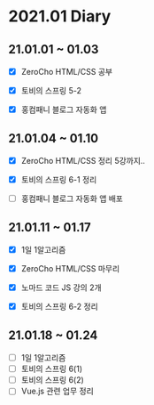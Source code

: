 2021.01 Diary
=================

## 21.01.01 ~ 01.03

- [x] ZeroCho HTML/CSS 공부
- [x] 토비의 스프링 5-2
- [x] 홍컴패니 블로그 자동화 앱


## 21.01.04 ~ 01.10

- [x] ZeroCho HTML/CSS 정리 5강까지..
- [x] 토비의 스프링 6-1 정리
- [ ] 홍컴패니 블로그 자동화 앱 배포


## 21.01.11 ~ 01.17

- [x] 1일 1알고리즘
- [x] ZeroCho HTML/CSS 마무리
- [x] 노마드 코드 JS 강의 2개
- [x] 토비의 스프링 6-2 정리


## 21.01.18 ~ 01.24

- [ ] 1일 1알고리즘
- [ ] 토비의 스프링 6(1) 
- [ ] 토비의 스프링 6(2)
- [ ] Vue.js 관련 업무 정리